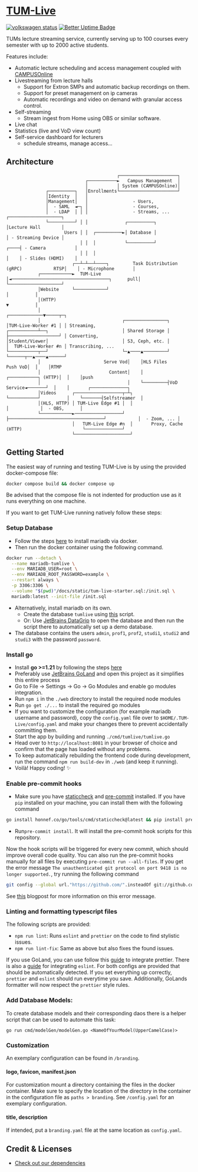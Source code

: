 # [TUM-Live](https://live.rbg.tum.de)

[![volkswagen status](https://auchenberg.github.io/volkswagen/volkswargen_ci.svg?v=1)](https://github.com/auchenberg/volkswagen) [![Better Uptime Badge](https://betteruptime.com/status-badges/v1/monitor/7hms.svg)](https://tum-live.betteruptime.com)


TUMs lecture streaming service, currently serving up to 100 courses every semester with up to 2000 active students.

Features include:
- Automatic lecture scheduling and access management coupled with [CAMPUSOnline](https://www.tugraz.at/tu-graz/organisationsstruktur/serviceeinrichtungen-und-stabsstellen/campusonline/)
- Livestreaming from lecture halls
  - Support for Extron SMPs and automatic backup recordings on them.
  - Support for preset management on ip cameras
  - Automatic recordings and video on demand with granular access control.
- Self-streaming
  - Stream ingest from Home using OBS or similar software.
- Live chat 
- Statistics (live and VoD view count)
- Self-service dashboard for lecturers 
  - schedule streams, manage access...

## Architecture

```
                                          ┌──────────────────────┐
                              ┌───────────►   Campus Management  │
                              │           │ System (CAMPUSOnline)│
               ┌──────────┐   │Enrollments└──────────────────────┘
               │Identity  │   │
               │Management│   │                 - Users,
               │  - SAML  ◄─┐ │                 - Courses,
               │  - LDAP  │ │ │                 - Streams, ...                               ┌────────────────────┐
               └──────────┘ │ │              ┌──────────┐                                    │Lecture Hall        │
                      Users │ │  ┌──────────►│ Database │                                    │ - Streaming Device │
                            │ │  │           └──────────┘                               ┌────┤ - Camera           │
                            │ │  │                                                      │    │ - Slides (HDMI)    │
                         ┌──┴─┴──┴────┐         Task Distribution (gRPC)            RTSP│    │ - Microphone       │
            ┌────────────►  TUM-Live  │◄─────────────────────────────────────┐      pull│    └────────────────────┘
            │Website     └────────────┘                                      │          │
            │(HTTP)                                                          ▼          │
            │                                                             ┌─────────────▼─────┬─┐
            │                               ┌────────────────┐            │TUM-Live-Worker #1 │ │ Streaming,
┌───────────┴──┐                            │ Shared Storage │            ├───────────────────┘ │ Converting,
│Student/Viewer│                            │ S3, Ceph, etc. │            │  TUM-Live-Worker #n │ Transcribing, ...
└───────────┬──┘                            └─▲────▲─────────┘            └──────┬──▲────▲──────┘
            │                        Serve Vod│    │HLS Files            Push VoD│  │    │RTMP
            │                          Content│    │         ┌───────────┐ (HTTP)│  │    │push
            │                                 │    └─────────┤VoD Service◄───────┘  │    │       ┌──────────────┐
            │Videos      ┌──────────────────┬─┴┐             └───────────┘          │    └───────┤Selfstreamer  │
            │(HLS, HTTP) │ TUM-Live Edge #1 │  │                                    │            │  - OBS,      │
            └────────────►──────────────────┘  ├────────────────────────────────────┘            │  - Zoom, ... │
                         │   TUM-Live Edge #n  │       Proxy, Cache (HTTP)                       └──────────────┘
                         └─────────────────────┘
```

## Getting Started

The easiest way of running and testing TUM-Live is by using the provided docker-compose file:

```bash
docker compose build && docker compose up
```
Be advised that the compose file is not indented for production use as it runs everything on one machine.

If you want to get TUM-Live running natively follow these steps:

### Setup Database
- Follow the steps [here](https://mariadb.com/kb/en/installing-and-using-mariadb-via-docker/) to install mariadb via docker.
- Then run the docker container using the following command.
```bash
docker run --detach \
  --name mariadb-tumlive \
  --env MARIADB_USER=root \
  --env MARIADB_ROOT_PASSWORD=example \
  --restart always \
  -p 3306:3306 \
  --volume "$(pwd)"/docs/static/tum-live-starter.sql:/init.sql \
  mariadb:latest --init-file /init.sql
```
- Alternatively, install mariadb on its own.
  - Create the database `tumlive` using [this](https://github.com/joschahenningsen/TUM-Live/files/8505487/tum-live-starter.zip) script.
  - Or: Use [JetBrains DataGrip](https://www.jetbrains.com/datagrip/) to open the database and then run the script there to automatically set up a demo database.
- The database contains the users `admin`, `prof1`, `prof2`, `studi1`, `studi2` and `studi3` with the password `password`.

### Install go

- Install **go >=1.21** by following the steps [here](https://go.dev/doc/install)
- Preferably use [JetBrains GoLand](https://youtu.be/vetAfxQxyJE) and open this project as it simplifies this entire process
- Go to File -> Settings -> Go -> Go Modules and enable go modules integration.
- Run `npm i` in the `./web` directory to install the required node modules
- Run `go get ./...` to install the required go modules
- If you want to customize the configuration (for example mariadb username and password), copy the `config.yaml` file over to `$HOME/.TUM-Live/config.yaml` and make your changes there to prevent accidentally committing them.
- Start the app by building and running `./cmd/tumlive/tumlive.go`
- Head over to `http://localhost:8081` in your browser of choice and confirm that the page has loaded without any problems.
- To keep automatically rebuilding the frontend code during development, run the command `npm run build-dev` in `./web` (and keep it running).
- Voilà! Happy coding! :sparkles:

### Enable pre-commit hooks

- Make sure you have [staticcheck](https://staticcheck.io/docs/getting-started/)
and [pre-commit](https://pre-commit.com/#install) installed. If you have `pip` installed on your machine, you can install them with the following command
```bash
go install honnef.co/go/tools/cmd/staticcheck@latest && pip install pre-commit
```
- Run`pre-commit install`. It will install the pre-commit hook scripts for this repository.

Now the hook scripts will be triggered for every new commit, which should improve overall code quality.
You can also run the pre-commit hooks manually for all files by executing `pre-commit run --all-files`. If you get the error message `The unauthenticated git protocol on port 9418 is no longer supported.`, try running the following command
```bash
git config --global url."https://github.com/".insteadOf git://github.com/
```
See [this](https://github.blog/2021-09-01-improving-git-protocol-security-github/) blogpost for more information on this error message.
### Linting and formatting typescript files

The following scripts are provided:

- `npm run lint`: Runs `eslint` and `prettier` on the code to find stylistic issues.
- `npm run lint-fix`: Same as above but also fixes the found issues.

If you use GoLand, you can use follow this [guide](https://www.jetbrains.com/help/idea/prettier.html) to integrate
prettier. There is also a [guide](https://www.jetbrains.com/help/go/eslint.html) for integrating `eslint`. For both configs are provided that should be automatically detected. If you set everything up correctly,
`prettier` and `eslint` should run everytime you save. Additionally, GoLands formatter will now respect the `prettier`
style rules.

### Add Database Models:

To create database models and their corresponding daos there is a helper script that can be used to automate this task:

```shell
go run cmd/modelGen/modelGen.go <NameOfYourModel(UpperCamelCase)>
```

### Customization

An exemplary configuration can be found in `/branding`.

#### logo, favicon, manifest.json

For customization mount a directory containing the files in the docker container. Make sure to 
specify the location of the directory in the container in the configuration file as `paths > branding`. 
See `/config.yaml` for an exemplary configuration.

#### title, description
If intended, put a `branding.yaml` file at the same location as `config.yaml`.

## Credit & Licenses

- [Check out our dependencies](https://github.com/joschahenningsen/TUM-Live/network/dependencies)
